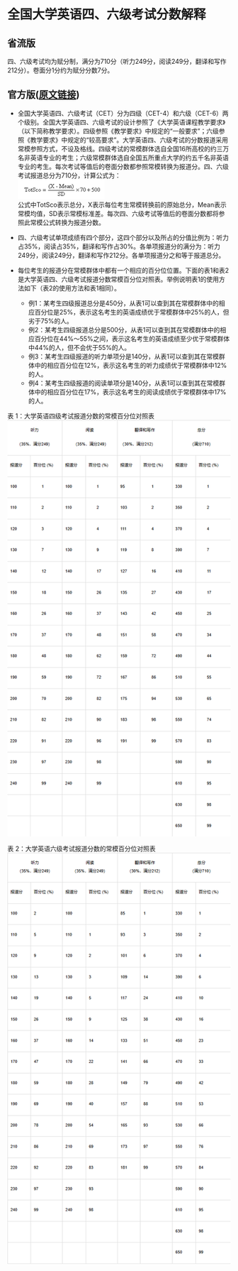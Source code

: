# 全国大学英语四、六级考试分数解释
## 省流版
四、六级考试均为赋分制，满分为710分（听力249分，阅读249分，翻译和写作212分）。卷面分1分约为赋分分数7分。
## 官方版([原文链接](https://cet.neea.edu.cn/html1/folder/19081/5124-1.htm))
 * 全国大学英语四、六级考试（CET）分为四级（CET-4）和六级（CET-6）两个级别。全国大学英语四、六级考试的设计参照了《大学英语课程教学要求》（以下简称教学要求）。四级参照《教学要求》中规定的“一般要求”；六级参照《教学要求》中规定的“较高要求”。大学英语四、六级考试的分数报道采用常模参照方式，不设及格线。四级考试的常模群体选自全国16所高校的约三万名非英语专业的考生；六级常模群体选自全国五所重点大学的约五千名非英语专业的考生。每次考试等值后的卷面分数都参照常模转换为报道分。四、六级考试报道总分为710分，计算公式为：  
 ![sco](imgs/image.png)  
 公式中TotSco表示总分，X表示每位考生常模转换前的原始总分，Mean表示常模均值，SD表示常模标准差。每次四、六级考试等值后的卷面分数都将参照此常模公式转换为报道分数。 

 * 四、六级考试单项成绩有四个部分，这四个部分以及所占的分值比例为：听力占35%，阅读占35%，翻译和写作占30%。各单项报道分的满分为：听力249分，阅读249分，翻译和写作212分。各单项报道分之和等于报道总分。

 * 每位考生的报道分在常模群体中都有一个相应的百分位位置。下面的表1和表2是大学英语四、六级考试报道分数常模百分位对照表。举例说明表1的使用方法如下（表2的使用方法和表1相同）。
   * 例1：某考生四级报道总分是450分，从表1可以查到其在常模群体中的相应百分位是25%，表示这名考生的英语成绩优于常模群体中25%的人，但劣于75%的人。
   * 例2：某考生四级报道总分是500分，从表1可以查到其在常模群体中的相应百分位在44%～55%之间，表示这名考生的英语成绩至少优于常模群体中44%的人，但不会优于55%的人。
   * 例3：某考生四级报道的听力单项分是140分，从表1可以查到其在常模群体中的相应百分位在12%，表示这名考生的听力成绩优于常模群体中12%的人。
   * 例4：某考生四级报道的阅读单项分是140分，从表1可以查到其在常模群体中的相应百分位在17%，表示这名考生的阅读成绩优于常模群体中17%的人。

表 1：大学英语四级考试报道分数的常模百分位对照表
![CET-4 SCORE](imgs/image-1.png)

表 2：大学英语六级考试报道分数的常模百分位对照表
![CET-6 SCORE](imgs/image-2.png)